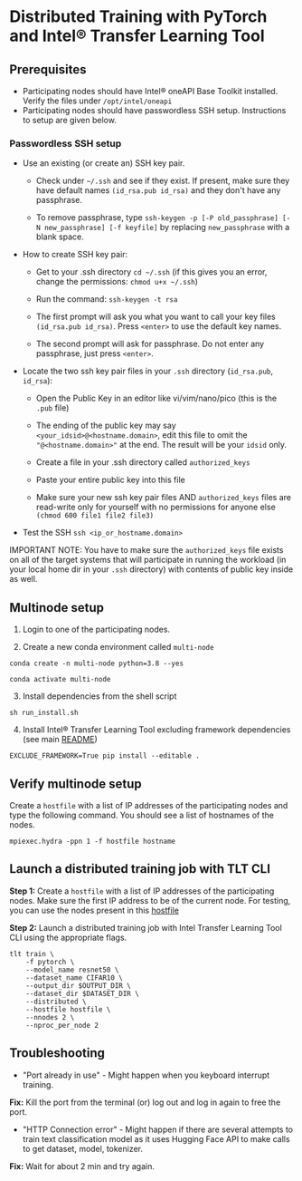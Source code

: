 # Distributed Training with PyTorch and Intel® Transfer Learning Tool

## Prerequisites

- Participating nodes should have Intel® oneAPI Base Toolkit installed. Verify the files under `/opt/intel/oneapi`
- Participating nodes should have passwordless SSH setup. Instructions to setup are given below.

### Passwordless SSH setup

- Use an existing (or create an) SSH key pair.

    - Check under `~/.ssh` and see if they exist. If present, make sure they have default names `(id_rsa.pub id_rsa)` and they don't have any passphrase.

    - To remove passphrase, type `ssh-keygen -p [-P old_passphrase] [-N new_passphrase] [-f keyfile]` by replacing `new_passphrase` with a blank space.

- How to create SSH key pair:

    - Get to your .ssh directory `cd ~/.ssh` (if this gives you an error, change the permissions: `chmod u+x ~/.ssh`)

    - Run the command: `ssh-keygen -t rsa`

    - The first prompt will ask you what you want to call your key files `(id_rsa.pub id_rsa)`. Press `<enter>` to use the default key names.

    - The second prompt will ask for passphrase. Do not enter any passphrase, just press `<enter>`.

- Locate the two ssh key pair files in your `.ssh` directory (`id_rsa.pub`, `id_rsa`):

    - Open the Public Key in an editor like vi/vim/nano/pico (this is the `.pub` file)

    - The ending of the public key may say `<your_idsid>@<hostname.domain>`, edit this file to omit the `"@<hostname.domain>"` at the end. The result will be your `idsid` only.

    - Create a file in your .ssh directory called `authorized_keys`

    - Paste your entire public key into this file

    - Make sure your new ssh key pair files AND `authorized_keys` files are read-write only for yourself with no permissions for anyone else `(chmod 600 file1 file2 file3)`

- Test the SSH `ssh <ip_or_hostname.domain>`

IMPORTANT NOTE: You have to make sure the `authorized_keys` file exists on all of the target systems that will participate in running the workload (in your local home dir in your `.ssh` directory) with contents of public key inside as well.

## Multinode setup

1. Login to one of the participating nodes.

2. Create a new conda environment called `multi-node`
```
conda create -n multi-node python=3.8 --yes

conda activate multi-node
```

3. Install dependencies from the shell script
```
sh run_install.sh
```

4. Install Intel® Transfer Learning Tool excluding framework dependencies (see main [README](/README.md))
```
EXCLUDE_FRAMEWORK=True pip install --editable .
```

## Verify multinode setup

Create a `hostfile` with a list of IP addresses of the participating nodes and type the following command. You should see a list of hostnames of the nodes.
```
mpiexec.hydra -ppn 1 -f hostfile hostname
```

## Launch a distributed training job with TLT CLI

**Step 1:** Create a `hostfile` with a list of IP addresses of the participating nodes. Make sure
the first IP address to be of the current node. For testing, you can use the nodes present in this [hostfile](hostfile)

**Step 2:** Launch a distributed training job with Intel Transfer Learning Tool CLI using the appropriate flags.
```
tlt train \
    -f pytorch \
    --model_name resnet50 \
    --dataset_name CIFAR10 \
    --output_dir $OUTPUT_DIR \
    --dataset_dir $DATASET_DIR \
    --distributed \
    --hostfile hostfile \
    --nnodes 2 \
    --nproc_per_node 2
```

## Troubleshooting

- "Port already in use" - Might happen when you keyboard interrupt training.

**Fix:** Kill the port from the terminal (or) log out and log in again to free the port.

- "HTTP Connection error" - Might happen if there are several attempts to train text classification model
as it uses Hugging Face API to make calls to get dataset, model, tokenizer.

**Fix:** Wait for about 2 min and try again.
